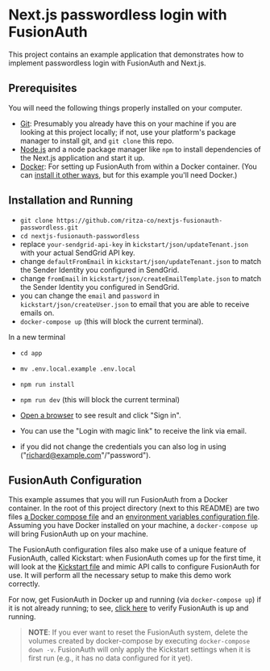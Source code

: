 # Next.js passwordless login with FusionAuth

This project contains an example application that demonstrates how to implement passwordless login with FusionAuth and Next.js.

## Prerequisites

You will need the following things properly installed on your computer.

* [Git](http://git-scm.com/): Presumably you already have this on your machine if you are looking at this project locally; if not, use your platform's package manager to install git, and `git clone` this repo.
* [Node.js](https://nodejs.org) and a node package manager like `npm` to install dependencies of the Next.js application and start it up.
* [Docker](https://www.docker.com): For setting up FusionAuth from within a Docker container. (You can [install it other ways](https://fusionauth.io/docs/v1/tech/installation-guide/), but for this example you'll need Docker.)


## Installation and Running

* `git clone https://github.com/ritza-co/nextjs-fusionauth-passwordless.git`
* `cd nextjs-fusionauth-passwordless`
* replace `your-sendgrid-api-key` in `kickstart/json/updateTenant.json` with your actual SendGrid API key.
* change `defaultFromEmail` in `kickstart/json/updateTenant.json` to match the Sender Identity you configured in SendGrid.
* change `fromEmail` in `kickstart/json/createEmailTemplate.json` to match the Sender Identity you configured in SendGrid.
* you can change the `email` and `password` in `kickstart/json/createUser.json` to email that you are able to receive emails on.
* `docker-compose up` (this will block the current terminal).

In a new terminal

* `cd app`
* `mv .env.local.example .env.local`
* `npm run install`
* `npm run dev` (this will block the current terminal)

* [Open a browser](http://localhost:3000) to see result and click "Sign in".
* You can use the "Login with magic link" to receive the link via email. 
* if you did not change the credentials you can also log in using ("richard@example.com"/"password").

## FusionAuth Configuration

This example assumes that you will run FusionAuth from a Docker container. In the root of this project directory (next to this README) are two files [a Docker compose file](./docker-compose.yml) and an [environment variables configuration file](./.env). Assuming you have Docker installed on your machine, a `docker-compose up` will bring FusionAuth up on your machine.

The FusionAuth configuration files also make use of a unique feature of FusionAuth, called Kickstart: when FusionAuth comes up for the first time, it will look at the [Kickstart file](./kickstart/kickstart.json) and mimic API calls to configure FusionAuth for use. It will perform all the necessary setup to make this demo work correctly.

For now, get FusionAuth in Docker up and running (via `docker-compose up`) if it is not already running; to see, [click here](http://localhost:9011/) to verify FusionAuth is up and running.

> **NOTE**: If you ever want to reset the FusionAuth system, delete the volumes created by docker-compose by executing `docker-compose down -v`. FusionAuth will only apply the Kickstart settings when it is first run (e.g., it has no data configured for it yet).






